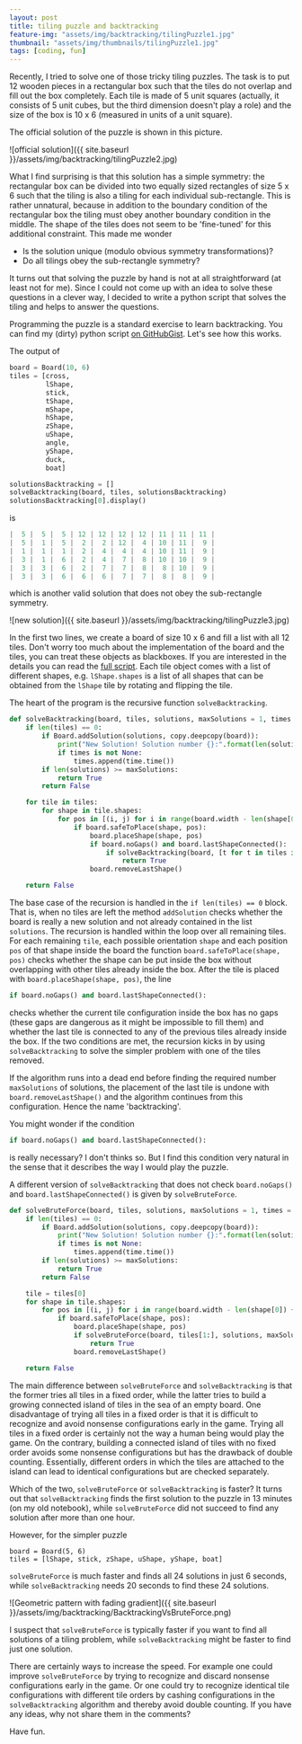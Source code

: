 ```yaml
---
layout: post
title: tiling puzzle and backtracking
feature-img: "assets/img/backtracking/tilingPuzzle1.jpg"
thumbnail: "assets/img/thumbnails/tilingPuzzle1.jpg"
tags: [coding, fun]
---
```


Recently, I tried to solve one of those tricky tiling puzzles.
The task is to put 12 wooden pieces in a rectangular box such that the tiles do not overlap and fill out the box completely.
Each tile is made of 5 unit squares (actually, it consists of 5 unit cubes, but the third dimension doesn't play a role) and the size of the box is 10 x 6 (measured in units of a unit square).

The official solution of the puzzle is shown in this picture.

![official solution]({{ site.baseurl }}/assets/img/backtracking/tilingPuzzle2.jpg)

What I find surprising is that this solution has a simple symmetry: the rectangular box can be divided into two equally sized rectangles of size 5 x 6 such that the tiling is also a tiling for each individual sub-rectangle.
This is rather unnatural, because in addition to the boundary condition of the rectangular box the tiling must obey another boundary condition in the middle.
The shape of the tiles does not seem to be 'fine-tuned' for this additional constraint.
This made me wonder

* Is the solution unique (modulo obvious symmetry transformations)?
* Do all tilings obey the sub-rectangle symmetry?

It turns out that solving the puzzle by hand is not at all straightforward (at least not for me).
Since I could not come up with an idea to solve these questions in a clever way, I decided to write a python script that solves the tiling and helps to answer the questions.

Programming the puzzle is a standard exercise to learn backtracking.
You can find my (dirty) python script [on GitHubGist](https://gist.github.com/eniacization/e37b34d7a56957f727a21b8cbe4e2f5c).
Let's see how this works.

The output of

```python
board = Board(10, 6)
tiles = [cross,
         lShape,
         stick,
         tShape,
         mShape,
         hShape,
         zShape,
         uShape,
         angle,
         yShape,
         duck,
         boat]

solutionsBacktracking = []
solveBacktracking(board, tiles, solutionsBacktracking)
solutionsBacktracking[0].display()
```

is

```python
|  5 |  5 |  5 | 12 | 12 | 12 | 12 | 11 | 11 | 11 |
|  5 |  1 |  5 |  2 |  2 | 12 |  4 | 10 | 11 |  9 |
|  1 |  1 |  1 |  2 |  4 |  4 |  4 | 10 | 11 |  9 |
|  3 |  1 |  6 |  2 |  4 |  7 |  8 | 10 | 10 |  9 |
|  3 |  3 |  6 |  2 |  7 |  7 |  8 |  8 | 10 |  9 |
|  3 |  3 |  6 |  6 |  6 |  7 |  7 |  8 |  8 |  9 |
```

which is another valid solution that does not obey the sub-rectangle symmetry.

![new solution]({{ site.baseurl }}/assets/img/backtracking/tilingPuzzle3.jpg)

In the first two lines, we create a board of size 10 x 6 and fill a list with all 12 tiles.
Don't worry too much about the implementation of the board and the tiles, you can treat these objects as blackboxes.
If you are interested in the details you can read the [full script](https://gist.github.com/eniacization/e37b34d7a56957f727a21b8cbe4e2f5c).
Each tile object comes with a list of different shapes, e.g. `lShape.shapes` is a list of all shapes that can be obtained from the `lShape` tile by rotating and flipping the tile.

The heart of the program is the recursive function `solveBacktracking`.

```python
def solveBacktracking(board, tiles, solutions, maxSolutions = 1, times = None):
    if len(tiles) == 0:
        if Board.addSolution(solutions, copy.deepcopy(board)):
            print("New Solution! Solution number {}:".format(len(solutions)))
            if times is not None:
                times.append(time.time())
        if len(solutions) >= maxSolutions:
            return True
        return False

    for tile in tiles:
        for shape in tile.shapes:
            for pos in [(i, j) for i in range(board.width - len(shape[0]) + 1) for j in range(board.height - len(shape) + 1)]:
                if board.safeToPlace(shape, pos):
                    board.placeShape(shape, pos)
                    if board.noGaps() and board.lastShapeConnected():
                        if solveBacktracking(board, [t for t in tiles if t != tile], solutions, maxSolutions, times):
                            return True
                    board.removeLastShape()

    return False
```

The base case of the recursion is handled in the `if len(tiles) == 0` block.
That is, when no tiles are left the method `addSolution` checks whether the board is really a new solution and not already contained in the list `solutions`.
The recursion is handled within the loop over all remaining tiles.
For each remaining `tile`, each possible orientation `shape` and each position `pos` of that shape inside the board the function `board.safeToPlace(shape, pos)` checks whether the shape can be put inside the box without overlapping with other tiles already inside the box.
After the tile is placed with `board.placeShape(shape, pos)`, the line

```python
if board.noGaps() and board.lastShapeConnected():
```

checks whether the current tile configuration inside the box has no gaps (these gaps are dangerous as it might be impossible to fill them) and whether the last tile is connected to any of the previous tiles already inside the box.
If the two conditions are met, the recursion kicks in by using `solveBacktracking` to solve the simpler problem with one of the tiles removed.

If the algorithm runs into a dead end before finding the required number `maxSolutions` of solutions, the placement of the last tile is undone with `board.removeLastShape()` and the algorithm continues from this configuration.
Hence the name 'backtracking'.

You might wonder if the condition

```python
if board.noGaps() and board.lastShapeConnected():
```

is really necessary?
I don't thinks so.
But I find this condition very natural in the sense that it describes the way I would play the puzzle.

A different version of `solveBacktracking` that does not check `board.noGaps()` and `board.lastShapeConnected()` is given by `solveBruteForce`.

```python
def solveBruteForce(board, tiles, solutions, maxSolutions = 1, times = None):
    if len(tiles) == 0:
        if Board.addSolution(solutions, copy.deepcopy(board)):
            print("New Solution! Solution number {}:".format(len(solutions)))
            if times is not None:
                times.append(time.time())
        if len(solutions) >= maxSolutions:
            return True
        return False

    tile = tiles[0]
    for shape in tile.shapes:
        for pos in [(i, j) for i in range(board.width - len(shape[0]) + 1) for j in range(board.height - len(shape) + 1)]:
            if board.safeToPlace(shape, pos):
                board.placeShape(shape, pos)
                if solveBruteForce(board, tiles[1:], solutions, maxSolutions, times):
                    return True
                board.removeLastShape()

    return False
```

The main difference between `solveBruteForce` and `solveBacktracking` is that the former tries all tiles in a fixed order, while the latter tries to build a growing connected island of tiles in the sea of an empty board.
One disadvantage of trying all tiles in a fixed order is that it is difficult to recognize and avoid nonsense configurations early in the game.
Trying all tiles in a fixed order is certainly not the way a human being would play the game.
On the contrary, building a connected island of tiles with no fixed order avoids some nonsense configurations but has the drawback of double counting.
Essentially, different orders in which the tiles are attached to the island can lead to identical configurations but are checked separately.

Which of the two, `solveBruteForce` or `solveBacktracking` is faster?
It turns out that `solveBacktracking` finds the first solution to the puzzle in 13 minutes (on my old notebook), while `solveBruteForce` did not succeed to find any solution after more than one hour.

However, for the simpler puzzle

```
board = Board(5, 6)
tiles = [lShape, stick, zShape, uShape, yShape, boat]
```

`solveBruteForce` is much faster and finds all 24 solutions in just 6 seconds, while `solveBacktracking` needs 20 seconds to find these 24 solutions.

![Geometric pattern with fading gradient]({{ site.baseurl }}/assets/img/backtracking/BacktrackingVsBruteForce.png)

I suspect that `solveBruteForce` is typically faster if you want to find all solutions of a tiling problem, while `solveBacktracking` might be faster to find just one solution.

There are certainly ways to increase the speed.
For example one could improve `solveBruteForce` by trying to recognize and discard nonsense configurations early in the game.
Or one could try to recognize identical tile configurations with different tile orders by cashing configurations in the `solveBacktracking` algorithm and thereby avoid double counting.
If you have any ideas, why not share them in the comments?

Have fun.
